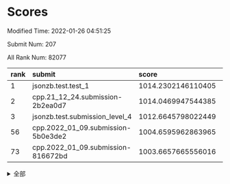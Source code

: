 # Scores

Modified Time: 2022-01-26 04:51:25

Submit Num: 207

All Rank Num: 82077

| rank |               submit               |       score        |       sigma        | pk_num |
| :--- | :--------------------------------- | :----------------- | :----------------- | :----- |
| 1    | jsonzb.test.test_1                 | 1014.2302146110405 | 0.8498069040140968 | 1593   |
| 2    | cpp.21_12_24.submission-2b2ea0d7   | 1014.0469947544385 | 0.8059554420292582 | 1585   |
| 3    | jsonzb.test.submission_level_4     | 1012.6645798022449 | 0.8407263075982926 | 1588   |
| 56   | cpp.2022_01_09.submission-5b0e3de2 | 1004.6595962863965 | 0.7255136764497577 | 1586   |
| 73   | cpp.2022_01_09.submission-816672bd | 1003.6657665556016 | 0.7147616820463356 | 1593   |


<details>
<summary>全部</summary>

| rank |                 submit                 |       score        |       sigma        | pk_num |
| :--- | :------------------------------------- | :----------------- | :----------------- | :----- |
| 1    | jsonzb.test.test_1                     | 1014.2302146110405 | 0.8498069040140968 | 1593   |
| 2    | cpp.21_12_24.submission-2b2ea0d7       | 1014.0469947544385 | 0.8059554420292582 | 1585   |
| 3    | jsonzb.test.submission_level_4         | 1012.6645798022449 | 0.8407263075982926 | 1588   |
| 4    | gobigger.level_3.submission_level_3_14 | 1011.4183100669549 | 0.7657135042764226 | 1587   |
| 5    | gobigger.level_3.submission_level_3_35 | 1011.3334822131179 | 0.7596865011125572 | 1586   |
| 6    | gobigger.level_3.submission_level_3_40 | 1011.1247021415456 | 0.775768774017026  | 1585   |
| 7    | gobigger.level_3.submission_level_3_33 | 1011.057603942289  | 0.769346014151932  | 1582   |
| 8    | gobigger.level_3.submission_level_3_19 | 1010.957052713357  | 0.7779676977164295 | 1582   |
| 9    | gobigger.level_3.submission_level_3_30 | 1010.9165248598285 | 0.7829514093829062 | 1581   |
| 10   | gobigger.level_3.submission_level_3_47 | 1010.8405652419132 | 0.7654746491210994 | 1580   |
| 11   | gobigger.level_3.submission_level_3_26 | 1010.8269762538492 | 0.7425971251489256 | 1588   |
| 12   | gobigger.level_3.submission_level_3_18 | 1010.8221155634301 | 0.7776389457603181 | 1587   |
| 13   | gobigger.level_3.submission_level_3_38 | 1010.7964948471604 | 0.7608617775295519 | 1581   |
| 14   | gobigger.level_3.submission_level_3_32 | 1010.7387115366777 | 0.7571215159333099 | 1584   |
| 15   | gobigger.level_3.submission_level_3_16 | 1010.7068709434326 | 0.7755136604722376 | 1588   |
| 16   | gobigger.level_3.submission_level_3_10 | 1010.6953702897273 | 0.760741531064162  | 1584   |
| 17   | gobigger.level_3.submission_level_3_45 | 1010.604466249801  | 0.7906348964159924 | 1581   |
| 18   | gobigger.level_3.submission_level_3_9  | 1010.4407667123302 | 0.7673667091796229 | 1583   |
| 19   | gobigger.level_3.submission_level_3_3  | 1010.3534770273931 | 0.7649313212949899 | 1586   |
| 20   | gobigger.level_3.submission_level_3_25 | 1010.3199216415169 | 0.7869892652330732 | 1585   |
| 21   | gobigger.level_3.submission_level_3_43 | 1010.2702497852063 | 0.756091083613446  | 1590   |
| 22   | gobigger.level_3.submission_level_3_37 | 1010.1423843090791 | 0.7584042678049561 | 1588   |
| 23   | gobigger.level_3.submission_level_3_29 | 1010.1246468245818 | 0.7444056618114875 | 1590   |
| 24   | gobigger.level_3.submission_level_3_23 | 1010.0834854735143 | 0.7480175283703445 | 1588   |
| 25   | gobigger.level_3.submission_level_3_46 | 1010.0622654154585 | 0.7475472286629551 | 1586   |
| 26   | gobigger.level_3.submission_level_3_34 | 1010.015026275825  | 0.7514806589596313 | 1591   |
| 27   | gobigger.level_3.submission_level_3_22 | 1009.9930216656859 | 0.7447449220358254 | 1585   |
| 28   | gobigger.level_3.submission_level_3_12 | 1009.9080798832467 | 0.7543585865904695 | 1588   |
| 29   | gobigger.level_3.submission_level_3_20 | 1009.8938397545459 | 0.7465623453996206 | 1587   |
| 30   | gobigger.level_3.submission_level_3_44 | 1009.8410628694518 | 0.7343797018674849 | 1588   |
| 31   | gobigger.level_3.submission_level_3_24 | 1009.8297818655043 | 0.7572813018091966 | 1582   |
| 32   | gobigger.level_3.submission_level_3_27 | 1009.826478257412  | 0.7673118650100955 | 1585   |
| 33   | gobigger.level_3.submission_level_3_48 | 1009.7887777132696 | 0.7613396756463773 | 1583   |
| 34   | gobigger.level_3.submission_level_3_4  | 1009.6920194416592 | 0.775160929444233  | 1588   |
| 35   | gobigger.level_3.submission_level_3_31 | 1009.6906447551061 | 0.7613715107907059 | 1587   |
| 36   | gobigger.level_3.submission_level_3_49 | 1009.6052084713707 | 0.7828525425315876 | 1576   |
| 37   | gobigger.level_3.submission_level_3_42 | 1009.5993965503205 | 0.7450647897162045 | 1584   |
| 38   | gobigger.level_3.submission_level_3_21 | 1009.5730135208782 | 0.7822450435366977 | 1585   |
| 39   | gobigger.level_3.submission_level_3_1  | 1009.5609419123534 | 0.7666712722028163 | 1589   |
| 40   | gobigger.level_3.submission_level_3_41 | 1009.5103285863764 | 0.7661488952964309 | 1587   |
| 41   | gobigger.level_3.submission_level_3_5  | 1009.501652901028  | 0.7700815914139036 | 1593   |
| 42   | gobigger.level_3.submission_level_3_7  | 1009.4859912199194 | 0.7390867325941438 | 1577   |
| 43   | gobigger.level_3.submission_level_3_6  | 1009.4743388870505 | 0.7562908990403915 | 1583   |
| 44   | gobigger.level_3.submission_level_3_28 | 1009.3888127249643 | 0.751114293850648  | 1586   |
| 45   | gobigger.level_3.submission_level_3_0  | 1009.3657701155445 | 0.7434232270217276 | 1582   |
| 46   | gobigger.level_3.submission_level_3_2  | 1009.2866504111523 | 0.752707368175831  | 1586   |
| 47   | gobigger.level_3.submission_level_3_8  | 1009.1662627451334 | 0.7513653703545189 | 1590   |
| 48   | gobigger.level_3.submission_level_3_39 | 1009.0196598716808 | 0.7493544656151753 | 1587   |
| 49   | gobigger.level_3.submission_level_3_36 | 1008.9827992426106 | 0.7606492640747419 | 1587   |
| 50   | gobigger.level_3.submission_level_3_11 | 1008.6182245694727 | 0.7324259533747198 | 1588   |
| 51   | gobigger.level_3.submission_level_3_13 | 1008.4497760668065 | 0.7432767738742107 | 1582   |
| 52   | gobigger.level_3.submission_level_3_15 | 1007.9157409255527 | 0.7396573430966943 | 1580   |
| 53   | gobigger.level_3.submission_level_3_17 | 1007.63359306635   | 0.7382616128565228 | 1587   |
| 54   | gobigger.level_1.submission_level_1_36 | 1005.1220485317316 | 0.7164439833961261 | 1587   |
| 55   | gobigger.level_1.submission_level_1_7  | 1004.868922233356  | 0.7160996205089901 | 1590   |
| 56   | cpp.2022_01_09.submission-5b0e3de2     | 1004.6595962863965 | 0.7255136764497577 | 1586   |
| 57   | gobigger.level_1.submission_level_1_22 | 1004.581171385742  | 0.7343925572391312 | 1583   |
| 58   | gobigger.level_1.submission_level_1_31 | 1004.4478646244692 | 0.7069486413552447 | 1581   |
| 59   | gobigger.level_1.submission_level_1_34 | 1004.2995718554357 | 0.7185787979537183 | 1584   |
| 60   | gobigger.level_1.submission_level_1_6  | 1004.1826277637513 | 0.718084999857041  | 1587   |
| 61   | gobigger.level_1.submission_level_1_19 | 1004.16380964249   | 0.7317375982332269 | 1594   |
| 62   | gobigger.level_1.submission_level_1_21 | 1004.1298334083442 | 0.7153885511701725 | 1583   |
| 63   | gobigger.level_1.submission_level_1_18 | 1004.0787935756745 | 0.7193693651142994 | 1578   |
| 64   | gobigger.level_1.submission_level_1_37 | 1003.9732258630879 | 0.7226069445004042 | 1590   |
| 65   | gobigger.level_1.submission_level_1_42 | 1003.9310837707757 | 0.7143545608746028 | 1587   |
| 66   | gobigger.level_1.submission_level_1_30 | 1003.9202424947304 | 0.7072427759687895 | 1587   |
| 67   | gobigger.level_1.submission_level_1_41 | 1003.911463794181  | 0.7065428727715984 | 1589   |
| 68   | gobigger.level_1.submission_level_1_43 | 1003.9022066169766 | 0.7152354867180976 | 1589   |
| 69   | gobigger.level_1.submission_level_1_12 | 1003.8631442081861 | 0.718607789065416  | 1592   |
| 70   | gobigger.level_1.submission_level_1_11 | 1003.8487964517177 | 0.7311626962467282 | 1586   |
| 71   | gobigger.level_1.submission_level_1_45 | 1003.7805712116531 | 0.7084069005431405 | 1585   |
| 72   | gobigger.level_1.submission_level_1_29 | 1003.6919651010656 | 0.7319944353291233 | 1585   |
| 73   | cpp.2022_01_09.submission-816672bd     | 1003.6657665556016 | 0.7147616820463356 | 1593   |
| 74   | gobigger.level_1.submission_level_1_13 | 1003.6354964333459 | 0.7116474109814478 | 1586   |
| 75   | gobigger.level_1.submission_level_1_16 | 1003.5775269441157 | 0.7227020281204896 | 1585   |
| 76   | gobigger.level_1.submission_level_1_47 | 1003.5385834333417 | 0.7130350159610368 | 1587   |
| 77   | gobigger.level_1.submission_level_1_23 | 1003.4213653272018 | 0.7280133471717511 | 1586   |
| 78   | gobigger.level_1.submission_level_1_32 | 1003.4127078162979 | 0.7222477650302659 | 1581   |
| 79   | gobigger.level_1.submission_level_1_15 | 1003.4039114033944 | 0.7058000920973414 | 1586   |
| 80   | gobigger.level_1.submission_level_1_2  | 1003.3710175762956 | 0.7066397722895403 | 1589   |
| 81   | gobigger.level_1.submission_level_1_35 | 1003.2818865735618 | 0.7256726559332551 | 1590   |
| 82   | gobigger.level_1.submission_level_1_17 | 1003.2810787610731 | 0.7183303684166338 | 1590   |
| 83   | gobigger.level_1.submission_level_1_24 | 1003.243118125935  | 0.7177322943577309 | 1589   |
| 84   | gobigger.level_1.submission_level_1_28 | 1003.1784058305723 | 0.7083901936625956 | 1579   |
| 85   | gobigger.level_1.submission_level_1_46 | 1003.1404830018266 | 0.7149041209793265 | 1586   |
| 86   | gobigger.level_1.submission_level_1_0  | 1003.1245902707886 | 0.7191419091853793 | 1587   |
| 87   | gobigger.level_1.submission_level_1_3  | 1003.0982236550146 | 0.7262788182718878 | 1583   |
| 88   | gobigger.level_1.submission_level_1_44 | 1003.0187730926947 | 0.7202785659605152 | 1590   |
| 89   | gobigger.level_1.submission_level_1_48 | 1002.9831416385135 | 0.7141986841835947 | 1581   |
| 90   | gobigger.level_1.submission_level_1_40 | 1002.9595046995707 | 0.7231517410293067 | 1585   |
| 91   | gobigger.level_1.submission_level_1_25 | 1002.9405915170563 | 0.7010508646474025 | 1582   |
| 92   | gobigger.level_1.submission_level_1_33 | 1002.8535851570465 | 0.7308889117422038 | 1582   |
| 93   | gobigger.level_1.submission_level_1_9  | 1002.8091945235162 | 0.7240264514487345 | 1585   |
| 94   | gobigger.level_1.submission_level_1_39 | 1002.7921912375482 | 0.7044174896215263 | 1582   |
| 95   | gobigger.level_1.submission_level_1_49 | 1002.7652428983955 | 0.7125484354649688 | 1585   |
| 96   | gobigger.level_1.submission_level_1_26 | 1002.6661212800432 | 0.7151597811248913 | 1589   |
| 97   | gobigger.level_1.submission_level_1_38 | 1002.6502395993707 | 0.7064770685647923 | 1592   |
| 98   | gobigger.level_1.submission_level_1_4  | 1002.6081934749462 | 0.7231798471146313 | 1589   |
| 99   | gobigger.level_1.submission_level_1_20 | 1002.4424536684579 | 0.7106399547607167 | 1587   |
| 100  | gobigger.level_1.submission_level_1_10 | 1002.4319519315362 | 0.7072174510666    | 1586   |
| 101  | gobigger.level_1.submission_level_1_27 | 1002.4029778283046 | 0.7288935536203655 | 1587   |
| 102  | gobigger.level_1.submission_level_1_14 | 1002.291568551659  | 0.7062247174458459 | 1588   |
| 103  | gobigger.level_1.submission_level_1_1  | 1002.2836336065344 | 0.7036508084754098 | 1584   |
| 104  | gobigger.level_1.submission_level_1_8  | 1002.2129750958122 | 0.7174142532414014 | 1586   |
| 105  | gobigger.level_1.submission_level_1_5  | 1001.3206068092638 | 0.710793652232977  | 1589   |
| 106  | gobigger.random.submission_random_1    | 997.4027372411512  | 0.7068930682102131 | 1586   |
| 107  | gobigger.random.submission_random_7    | 997.3795736161597  | 0.7181558293782977 | 1588   |
| 108  | gobigger.random.submission_random_18   | 997.0242366405337  | 0.702517778058823  | 1590   |
| 109  | gobigger.random.submission_random_33   | 996.9948539271753  | 0.7104208325661945 | 1586   |
| 110  | gobigger.random.submission_random_28   | 996.8537525126314  | 0.7255938434181706 | 1584   |
| 111  | gobigger.random.submission_random_39   | 996.7762123388146  | 0.6987579636459094 | 1593   |
| 112  | gobigger.random.submission_random_20   | 996.7260359152236  | 0.7154698147536933 | 1587   |
| 113  | gobigger.random.submission_random_3    | 996.6295562941552  | 0.7363542218858681 | 1578   |
| 114  | gobigger.random.submission_random_47   | 996.5295316904698  | 0.7071154612637365 | 1582   |
| 115  | gobigger.random.submission_random_6    | 996.5291801593494  | 0.7026504587695167 | 1589   |
| 116  | gobigger.random.submission_random_36   | 996.3818014471549  | 0.6923969363364724 | 1589   |
| 117  | gobigger.random.submission_random_12   | 996.3516537996652  | 0.7048943037922208 | 1589   |
| 118  | gobigger.random.submission_random_10   | 996.3311193886587  | 0.7093121112510911 | 1583   |
| 119  | gobigger.random.submission_random_30   | 996.2938562656875  | 0.7089343537654705 | 1584   |
| 120  | gobigger.random.submission_random_42   | 996.2910464023234  | 0.7087282062767435 | 1588   |
| 121  | gobigger.random.submission_random_26   | 996.2860338682217  | 0.7214929845085061 | 1578   |
| 122  | gobigger.random.submission_random_2    | 996.2727292333366  | 0.7040206365104676 | 1584   |
| 123  | gobigger.random.submission_random_8    | 996.1940619378433  | 0.7084981084127224 | 1589   |
| 124  | gobigger.random.submission_random_9    | 996.1897811487781  | 0.7170384311838193 | 1582   |
| 125  | gobigger.random.submission_random_46   | 996.1487923195891  | 0.7337931924964646 | 1583   |
| 126  | gobigger.random.submission_random_0    | 996.0984376537955  | 0.714663727483705  | 1588   |
| 127  | gobigger.random.submission_random_49   | 995.979374101287   | 0.707818621935941  | 1586   |
| 128  | gobigger.random.submission_random_34   | 995.8790372271583  | 0.7164817848474486 | 1581   |
| 129  | gobigger.random.submission_random_29   | 995.8747121466484  | 0.7048742861358239 | 1588   |
| 130  | gobigger.random.submission_random_24   | 995.8614265022948  | 0.7300441400122962 | 1585   |
| 131  | gobigger.random.submission_random_14   | 995.8554094876038  | 0.7049975364271449 | 1585   |
| 132  | gobigger.random.submission_random_21   | 995.8223108785262  | 0.7045241736422113 | 1587   |
| 133  | gobigger.random.submission_random_44   | 995.8191033587085  | 0.7103232824691369 | 1585   |
| 134  | gobigger.random.submission_random_19   | 995.7349973733634  | 0.7159456314906948 | 1587   |
| 135  | gobigger.random.submission_random_15   | 995.5938377797659  | 0.7072094289962494 | 1588   |
| 136  | gobigger.random.submission_random_41   | 995.5643872449706  | 0.7023603663740622 | 1587   |
| 137  | gobigger.random.submission_random_38   | 995.5395597344263  | 0.7165234648819142 | 1582   |
| 138  | gobigger.random.submission_random_32   | 995.5317010117911  | 0.7149316367100411 | 1588   |
| 139  | gobigger.random.submission_random_23   | 995.5088400631853  | 0.7221934484078177 | 1593   |
| 140  | gobigger.random.submission_random_35   | 995.5058919278541  | 0.6933660813297345 | 1582   |
| 141  | gobigger.random.submission_random_13   | 995.4800170530236  | 0.7096545616013648 | 1588   |
| 142  | gobigger.random.submission_random_17   | 995.4695755348791  | 0.7189894118141766 | 1589   |
| 143  | gobigger.random.submission_random_25   | 995.468158268031   | 0.7274175012458949 | 1587   |
| 144  | gobigger.random.submission_random_5    | 995.4524330222032  | 0.7224532088475066 | 1585   |
| 145  | gobigger.random.submission_random_27   | 995.3681474826907  | 0.7025510441138978 | 1587   |
| 146  | gobigger.random.submission_random_11   | 995.3375138612216  | 0.718307681324696  | 1584   |
| 147  | gobigger.random.submission_random_37   | 995.1949226857961  | 0.7187609008024409 | 1593   |
| 148  | gobigger.random.submission_random_43   | 995.156539439341   | 0.7156080269998728 | 1583   |
| 149  | gobigger.random.submission_random_22   | 995.1386580847711  | 0.713858480105691  | 1586   |
| 150  | gobigger.random.submission_random_4    | 995.0092300445443  | 0.7008302783810867 | 1589   |
| 151  | gobigger.random.submission_random_48   | 994.9808524350339  | 0.7249714355803117 | 1583   |
| 152  | gobigger.random.submission_random_40   | 994.861509965918   | 0.6994863067078703 | 1585   |
| 153  | gobigger.random.submission_random_16   | 994.7404278352946  | 0.72415766557464   | 1586   |
| 154  | gobigger.random.submission_random_31   | 994.7389839782788  | 0.716182771045264  | 1581   |
| 155  | gobigger.random.submission_random_45   | 994.3099750203413  | 0.7224765610625822 | 1591   |
| 156  | gobigger.level_2.submission_level_2_28 | 993.7785183200104  | 0.7177181357161635 | 1585   |
| 157  | gobigger.level_2.submission_level_2_22 | 993.6880601696041  | 0.7272114875652194 | 1586   |
| 158  | gobigger.level_2.submission_level_2_10 | 993.630403483461   | 0.7271258320469083 | 1583   |
| 159  | gobigger.level_2.submission_level_2_40 | 993.6242082835424  | 0.7475109326557888 | 1588   |
| 160  | gobigger.level_2.submission_level_2_12 | 993.4922427495262  | 0.7154996081427187 | 1587   |
| 161  | gobigger.level_2.submission_level_2_19 | 993.3875275629043  | 0.7408692272831195 | 1595   |
| 162  | gobigger.level_2.submission_level_2_24 | 993.2156443520516  | 0.7408737869159948 | 1590   |
| 163  | gobigger.level_2.submission_level_2_23 | 993.1245479546548  | 0.7288798282396728 | 1589   |
| 164  | gobigger.level_2.submission_level_2_17 | 992.9568930124377  | 0.7578499060715617 | 1585   |
| 165  | gobigger.level_2.submission_level_2_25 | 992.8901541641808  | 0.7330694582568327 | 1587   |
| 166  | gobigger.level_2.submission_level_2_5  | 992.5863730955299  | 0.7479902185014684 | 1585   |
| 167  | gobigger.level_2.submission_level_2_26 | 992.5474039759982  | 0.7463383645598555 | 1582   |
| 168  | gobigger.level_2.submission_level_2_8  | 992.5463029905862  | 0.755528114677489  | 1589   |
| 169  | gobigger.level_2.submission_level_2_32 | 992.4248475401242  | 0.7388976770294882 | 1584   |
| 170  | gobigger.level_2.submission_level_2_4  | 992.1437596400946  | 0.7353510419441319 | 1585   |
| 171  | gobigger.level_2.submission_level_2_0  | 992.1403894220603  | 0.7417538339592935 | 1587   |
| 172  | gobigger.level_2.submission_level_2_34 | 992.0963237609164  | 0.7646370257541647 | 1587   |
| 173  | gobigger.level_2.submission_level_2_14 | 992.0906835363185  | 0.7718294557146378 | 1583   |
| 174  | gobigger.level_2.submission_level_2_9  | 992.0865393015517  | 0.7688856129212267 | 1581   |
| 175  | gobigger.level_2.submission_level_2_2  | 992.0520500095905  | 0.7380756220757239 | 1587   |
| 176  | gobigger.level_2.submission_level_2_39 | 992.0479790822152  | 0.7469899725983283 | 1583   |
| 177  | gobigger.level_2.submission_level_2_38 | 992.011427418191   | 0.7559888247294848 | 1585   |
| 178  | gobigger.level_2.submission_level_2_31 | 991.9795722281463  | 0.7545912032252658 | 1583   |
| 179  | gobigger.level_2.submission_level_2_6  | 991.8750628156018  | 0.7561032719453439 | 1585   |
| 180  | gobigger.level_2.submission_level_2_3  | 991.8238411566651  | 0.7463650509388603 | 1588   |
| 181  | gobigger.level_2.submission_level_2_15 | 991.7956398205865  | 0.7521625392833733 | 1586   |
| 182  | gobigger.level_2.submission_level_2_42 | 991.7569859878553  | 0.7373686045717784 | 1585   |
| 183  | gobigger.level_2.submission_level_2_7  | 991.734293147138   | 0.7437409484644746 | 1588   |
| 184  | gobigger.level_2.submission_level_2_1  | 991.6252902374819  | 0.7566315405964339 | 1585   |
| 185  | gobigger.level_2.submission_level_2_37 | 991.5154885497857  | 0.748206479514883  | 1586   |
| 186  | gobigger.level_2.submission_level_2_30 | 991.4678416229253  | 0.7550843300592438 | 1591   |
| 187  | gobigger.level_2.submission_level_2_43 | 991.3740556723088  | 0.7479729229585175 | 1590   |
| 188  | gobigger.level_2.submission_level_2_48 | 991.3329469695625  | 0.7493930988132116 | 1587   |
| 189  | gobigger.level_2.submission_level_2_11 | 991.3280517508236  | 0.763028363235587  | 1586   |
| 190  | gobigger.level_2.submission_level_2_33 | 991.198407893117   | 0.7864955925421779 | 1583   |
| 191  | gobigger.level_2.submission_level_2_13 | 991.1832691939792  | 0.7536263569224705 | 1586   |
| 192  | gobigger.level_2.submission_level_2_18 | 991.1556343437541  | 0.7415003801249084 | 1580   |
| 193  | gobigger.level_2.submission_level_2_46 | 991.149858595737   | 0.7532995353476182 | 1587   |
| 194  | gobigger.level_2.submission_level_2_49 | 991.0737175279437  | 0.7648925217126665 | 1584   |
| 195  | gobigger.level_2.submission_level_2_36 | 991.0038528610714  | 0.744376092623208  | 1587   |
| 196  | gobigger.level_2.submission_level_2_21 | 990.9771555463743  | 0.7529171251290808 | 1591   |
| 197  | gobigger.level_2.submission_level_2_35 | 990.9414022483473  | 0.7453345064071001 | 1590   |
| 198  | gobigger.level_2.submission_level_2_16 | 990.9130093304256  | 0.7487492555165238 | 1588   |
| 199  | gobigger.level_2.submission_level_2_41 | 990.9115051510072  | 0.7526357758719224 | 1584   |
| 200  | gobigger.level_2.submission_level_2_29 | 990.5802213499207  | 0.7608738508881907 | 1588   |
| 201  | gobigger.level_2.submission_level_2_27 | 990.5399300911448  | 0.765303997566181  | 1589   |
| 202  | gobigger.level_2.submission_level_2_20 | 990.3199225804784  | 0.7656782750960355 | 1591   |
| 203  | gobigger.level_2.submission_level_2_45 | 990.1508054170577  | 0.750531314668856  | 1587   |
| 204  | gobigger.level_2.submission_level_2_47 | 990.1324623752472  | 0.7615993512909804 | 1587   |
| 205  | gobigger.level_2.submission_level_2_44 | 989.9406236079125  | 0.751146403523483  | 1582   |
| 206  | gobigger.none.submission_none_1        | 975.9857138180114  | 1.4658025729747823 | 1588   |
| 207  | gobigger.none.submission_none_0        | 975.3747893745877  | 1.457788509131665  | 1585   |

</details>